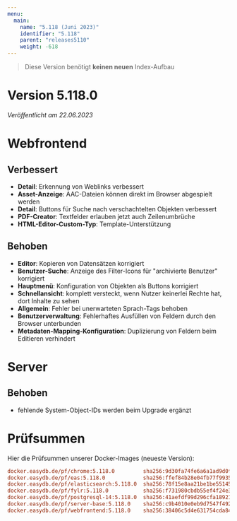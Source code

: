 ```yaml
---
menu:
  main:
    name: "5.118 (Juni 2023)"
    identifier: "5.118"
    parent: "releases5110"
    weight: -618
---
```



> Diese Version benötigt **keinen neuen** Index-Aufbau

# Version 5.118.0

*Veröffentlicht am 22.06.2023*


# Webfrontend

## Verbessert

* **Detail**: Erkennung von Weblinks verbessert
* **Asset-Anzeige**: AAC-Dateien können direkt im Browser abgespielt werden
* **Detail**: Buttons für Suche nach verschachtelten Objekten verbessert
* **PDF-Creator**: Textfelder erlauben jetzt auch Zeilenumbrüche
* **HTML-Editor-Custom-Typ**: Template-Unterstützung

## Behoben

* **Editor**: Kopieren von Datensätzen korrigiert
* **Benutzer-Suche**: Anzeige des Filter-Icons für "archivierte Benutzer" korrigiert
* **Hauptmenü**: Konfiguration von Objekten als Buttons korrigiert
* **Schnellansicht**: komplett versteckt, wenn Nutzer keinerlei Rechte hat, dort Inhalte zu sehen
* **Allgemein**: Fehler bei unerwarteten Sprach-Tags behoben
* **Benutzerverwaltung**: Fehlerhaftes Ausfüllen von Feldern durch den Browser unterbunden
* **Metadaten-Mapping-Konfiguration**: Duplizierung von Feldern beim Editieren verhindert

# Server

## Behoben

* fehlende System-Object-IDs werden beim Upgrade ergänzt

# Prüfsummen

Hier die Prüfsummen unserer Docker-Images (neueste Version):

```ini
docker.easydb.de/pf/chrome:5.118.0         sha256:9d30fa74fe6a6a1ad9d0f36e84e4489093d04a37b341c4fe8f98f96969ba054a
docker.easydb.de/pf/eas:5.118.0            sha256:ffef84b28e04fb77f9935fa9d0cada573a250954021aa5acaeda58270aee82d0
docker.easydb.de/pf/elasticsearch:5.118.0  sha256:78f15e8aa21be1be55145969d37613849ce3d6aa5724efa08ce2a5f9b6c02b35
docker.easydb.de/pf/fylr:5.118.0           sha256:f731980cbdb55ef4f24e3902753dd8ad7735b53b921943fb8c1f6b3eb8e4dc5b
docker.easydb.de/pf/postgresql-14:5.118.0  sha256:41aefdf99d296cfa189215fa3ff1fc60e1073091d8bfba0fa156a54ce42d14df
docker.easydb.de/pf/server-base:5.118.0    sha256:c9b4010e0eb9d7547f492aa51f1d5d16f7c8bf1e7a8df3ceb53ee548184080dd
docker.easydb.de/pf/webfrontend:5.118.0    sha256:38406c5d4e631754cda84c4fb710b09d4b67f50ca9f4c09f05a55ceb08e846ef
```
